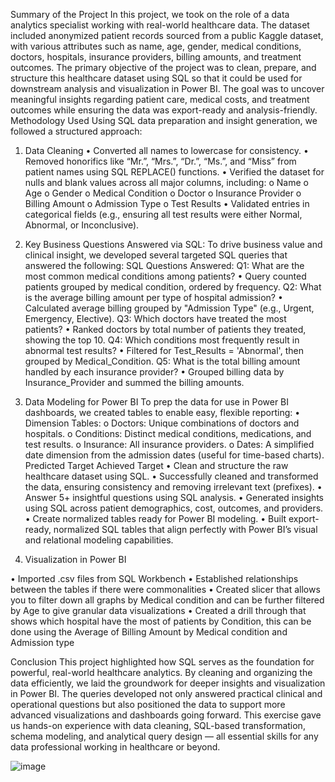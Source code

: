 Summary of the Project
In this project, we took on the role of a data analytics specialist working with real-world healthcare data. The dataset included anonymized patient records sourced from a public Kaggle dataset, with various attributes such as name, age, gender, medical conditions, doctors, hospitals, insurance providers, billing amounts, and treatment outcomes.
The primary objective of the project was to clean, prepare, and structure this healthcare dataset using SQL so that it could be used for downstream analysis and visualization in Power BI. The goal was to uncover meaningful insights regarding patient care, medical costs, and treatment outcomes while ensuring the data was export-ready and analysis-friendly.
Methodology Used
Using SQL data preparation and insight generation, we followed a structured approach:
1. Data Cleaning
•	Converted all names to lowercase for consistency.
•	Removed honorifics like “Mr.”, “Mrs.”, “Dr.”, “Ms.”, and “Miss” from patient names using SQL REPLACE() functions.
•	Verified the dataset for nulls and blank values across all major columns, including:
o	Name
o	Age
o	Gender
o	Medical Condition
o	Doctor
o	Insurance Provider
o	Billing Amount
o	Admission Type
o	Test Results
•	Validated entries in categorical fields (e.g., ensuring all test results were either Normal, Abnormal, or Inconclusive).
2. Key Business Questions Answered via SQL: To drive business value and clinical insight, we developed several targeted SQL queries that answered the following:
SQL Questions Answered: 
Q1: What are the most common medical conditions among patients?
•	Query counted patients grouped by medical condition, ordered by frequency.
Q2: What is the average billing amount per type of hospital admission?
•	Calculated average billing grouped by "Admission Type" (e.g., Urgent, Emergency, Elective).
Q3: Which doctors have treated the most patients?
•	Ranked doctors by total number of patients they treated, showing the top 10.
Q4: Which conditions most frequently result in abnormal test results?
•	Filtered for Test_Results = 'Abnormal', then grouped by Medical_Condition.
Q5: What is the total billing amount handled by each insurance provider?
•	Grouped billing data by Insurance_Provider and summed the billing amounts.
3. Data Modeling for Power BI
To prep the data for use in Power BI dashboards, we created tables to enable easy, flexible reporting:
•	Dimension Tables:
o	Doctors: Unique combinations of doctors and hospitals.
o	Conditions: Distinct medical conditions, medications, and test results.
o	Insurance: All insurance providers.
o	Dates: A simplified date dimension from the admission dates (useful for time-based charts).
Predicted Target	Achieved Target
•	Clean and structure the raw healthcare dataset using SQL.	•	Successfully cleaned and transformed the data, ensuring consistency and removing irrelevant text (prefixes).
•	Answer 5+ insightful questions using SQL analysis.	•	Generated insights using SQL across patient demographics, cost, outcomes, and providers.
•	Create normalized tables ready for Power BI modeling.	•	Built export-ready, normalized SQL tables that align perfectly with Power BI’s visual and relational modeling capabilities.


4. Visualization in Power BI 

•	Imported .csv files from SQL Workbench 
•	Established relationships between the tables if there were commonalities 
•	Created slicer that allows you to filter down all graphs by Medical condition and can be further filtered by Age to give granular data visualizations
•	Created a drill through that shows which hospital have the most of patients by Condition, this can be done using the Average of Billing Amount by Medical condition and Admission type

Conclusion
This project highlighted how SQL serves as the foundation for powerful, real-world healthcare analytics. By cleaning and organizing the data efficiently, we laid the groundwork for deeper insights and visualization in Power BI. The queries developed not only answered practical clinical and operational questions but also positioned the data to support more advanced visualizations and dashboards going forward.
This exercise gave us hands-on experience with data cleaning, SQL-based transformation, schema modeling, and analytical query design — all essential skills for any data professional working in healthcare or beyond.

![image](https://github.com/user-attachments/assets/28fe528a-9934-4e7a-be6c-af3b54af1ce7)
